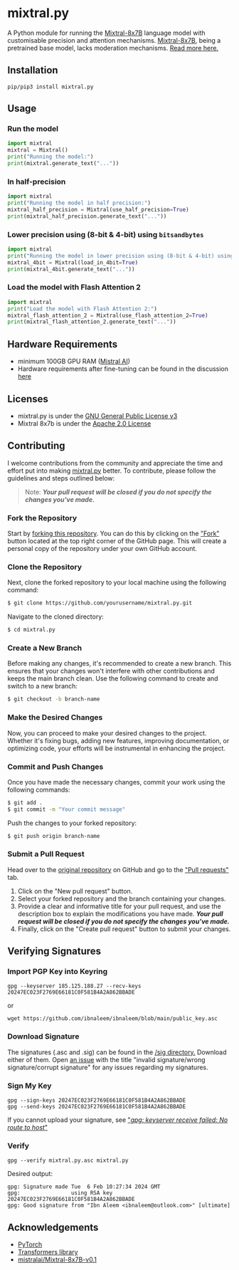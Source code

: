 # mixtral.py
A Python module for running the [Mixtral-8x7B](https://huggingface.co/mistralai/Mixtral-8x7B-v0.1) language model with customisable precision and attention mechanisms. [Mixtral-8x7B](https://huggingface.co/mistralai/Mixtral-8x7B-v0.1), being a pretrained base model, lacks moderation mechanisms. [Read more here.](https://mistral.ai/news/mixtral-of-experts/)

## Installation
```
pip/pip3 install mixtral.py
```

## Usage
### Run the model
```python
import mixtral
mixtral = Mixtral()
print("Running the model:")
print(mixtral.generate_text("..."))
```
### In half-precision
```python
import mixtral
print("Running the model in half precision:")
mixtral_half_precision = Mixtral(use_half_precision=True)
print(mixtral_half_precision.generate_text("..."))
```
### Lower precision using (8-bit & 4-bit) using `bitsandbytes`
```python
import mixtral
print("Running the model in lower precision using (8-bit & 4-bit) using bitsandbytes:")
mixtral_4bit = Mixtral(load_in_4bit=True)
print(mixtral_4bit.generate_text("..."))
```
### Load the model with Flash Attention 2
```python
import mixtral
print("Load the model with Flash Attention 2:")
mixtral_flash_attention_2 = Mixtral(use_flash_attention_2=True)
print(mixtral_flash_attention_2.generate_text("..."))
```
## Hardware Requirements
- minimum 100GB GPU RAM ([Mistral AI](https://docs.mistral.ai/models/))
- Hardware requirements after fine-tuning can be found in the discussion [here](https://huggingface.co/mistralai/Mixtral-8x7B-Instruct-v0.1/discussions/3)
## Licenses
- mixtral.py is under the [GNU General Public License v3](https://github.com/ibnaleem/mixtral.py/blob/main/LICENSE)
- Mixtral 8x7b is under the [Apache 2.0 License](https://huggingface.co/mistralai/Mixtral-8x7B-v0.1)
## Contributing
I welcome contributions from the community and appreciate the time and effort put into making [mixtral.py](https://github.com/ibnaleem/mixtral.py) better. To contribute, please follow the guidelines and steps outlined below:

> Note: **_Your pull request will be closed if you do not specify the changes you've made._**

### Fork the Repository
Start by [forking this repository](https://github.com/ibnaleem/mixtral.py/fork). You can do this by clicking on the ["Fork"](https://github.com/ibnaleem/mixtral.py/fork) button located at the top right corner of the GitHub page. This will create a personal copy of the repository under your own GitHub account.

### Clone the Repository
Next, clone the forked repository to your local machine using the following command:
```bash
$ git clone https://github.com/yourusername/mixtral.py.git
```
Navigate to the cloned directory:
```bash 
$ cd mixtral.py
```
### Create a New Branch
Before making any changes, it's recommended to create a new branch. This ensures that your changes won't interfere with other contributions and keeps the main branch clean. Use the following command to create and switch to a new branch:
```bash
$ git checkout -b branch-name
```
### Make the Desired Changes
Now, you can proceed to make your desired changes to the project. Whether it's fixing bugs, adding new features, improving documentation, or optimizing code, your efforts will be instrumental in enhancing the project.

### Commit and Push Changes
Once you have made the necessary changes, commit your work using the following commands:
```bash
$ git add .
$ git commit -m "Your commit message"
```
Push the changes to your forked repository:
```bash
$ git push origin branch-name
```
### Submit a Pull Request
Head over to the [original repository](https://github.com/ibnaleem/mixtral.py) on GitHub and go to the ["Pull requests"](https://github.com/ibnaleem/mixtral/pulls) tab.
1. Click on the "New pull request" button.
2. Select your forked repository and the branch containing your changes.
3. Provide a clear and informative title for your pull request, and use the description box to explain the modifications you have made. **_Your pull request will be closed if you do not specify the changes you've made._**
4. Finally, click on the "Create pull request" button to submit your changes.

## Verifying Signatures
### Import PGP Key into Keyring
```
gpg --keyserver 185.125.188.27 --recv-keys 20247EC023F2769E66181C0F581B4A2A862BBADE
```
or
```
wget https://github.com/ibnaleem/ibnaleem/blob/main/public_key.asc
```
### Download Signature
The signatures (.asc and .sig) can be found in the [/sig directory.](https://github.com/ibnaleem/mixtral.py/tree/main/sig) Download either of them. Open [an issue](https://github.com/ibnaleem/mixtral.py/issues) with the title "invalid signature/wrong signature/corrupt signature" for any issues regarding my signatures.
### Sign My Key 
```
gpg --sign-keys 20247EC023F2769E66181C0F581B4A2A862BBADE
gpg --send-keys 20247EC023F2769E66181C0F581B4A2A862BBADE
```
If you cannot upload your signature, see ["*gpg: keyserver receive failed: No route to host*"](https://stackoverflow.com/questions/54801274/gpg-keyserver-receive-failed-no-route-to-host-stack-overflow)
### Verify
```
gpg --verify mixtral.py.asc mixtral.py
```
Desired output:
```
gpg: Signature made Tue  6 Feb 10:27:34 2024 GMT
gpg:                using RSA key 20247EC023F2769E66181C0F581B4A2A862BBADE
gpg: Good signature from "Ibn Aleem <ibnaleem@outlook.com>" [ultimate]
```
## Acknowledgements
- [PyTorch](https://pytorch.org)
- [Transformers library](https://pypi.org/project/transformers/)
- [mistralai/Mixtral-8x7B-v0.1](https://huggingface.co/mistralai/Mixtral-8x7B-v0.1)

